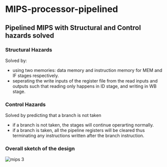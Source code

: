 # MIPS-processor-pipelined
## Pipelined MIPS with Structural and Control hazards solved 
### Structural Hazards
Solved by: 
* using two memories: data memory and instruction memory for MEM and IF stages respectively.
* seperating the write inputs of the register file from the read inputs and outputs such that reading only happens in ID stage, and writing in WB stage.
### Control Hazards
Solved by predicting that a branch is not taken
- if a branch is not taken, the stages will continue operarting normally.
- if a branch is taken, all the pipeline registers will be cleared thus terminating any instructions written after the branch instruction.
### Overall sketch of the design ###
![mips  3](https://github.com/mha66/MIPS-processor-pipelined/assets/123664862/82e85e6a-82a5-48a6-b66f-76feca8f5bbb)
